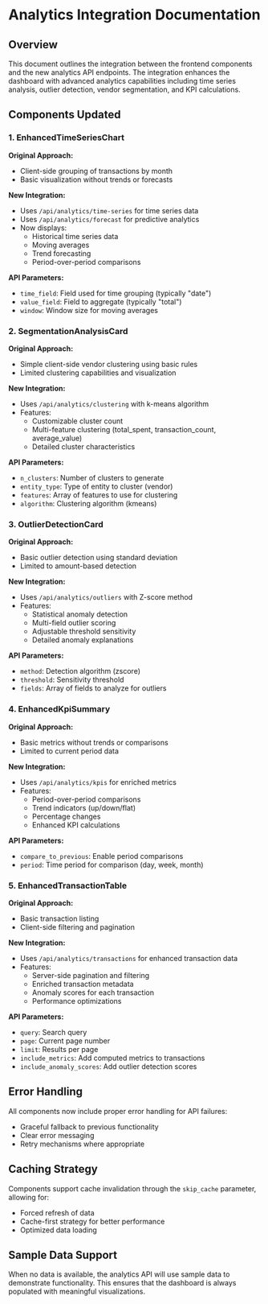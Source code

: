 # Analytics Integration Documentation

## Overview

This document outlines the integration between the frontend components and the new analytics API endpoints. The integration enhances the dashboard with advanced analytics capabilities including time series analysis, outlier detection, vendor segmentation, and KPI calculations.

## Components Updated

### 1. EnhancedTimeSeriesChart

**Original Approach:** 
- Client-side grouping of transactions by month
- Basic visualization without trends or forecasts

**New Integration:**
- Uses `/api/analytics/time-series` for time series data
- Uses `/api/analytics/forecast` for predictive analytics
- Now displays:
  - Historical time series data
  - Moving averages
  - Trend forecasting
  - Period-over-period comparisons

**API Parameters:**
- `time_field`: Field used for time grouping (typically "date")
- `value_field`: Field to aggregate (typically "total")
- `window`: Window size for moving averages

### 2. SegmentationAnalysisCard

**Original Approach:**
- Simple client-side vendor clustering using basic rules
- Limited clustering capabilities and visualization

**New Integration:**
- Uses `/api/analytics/clustering` with k-means algorithm
- Features:
  - Customizable cluster count
  - Multi-feature clustering (total_spent, transaction_count, average_value)
  - Detailed cluster characteristics

**API Parameters:**
- `n_clusters`: Number of clusters to generate
- `entity_type`: Type of entity to cluster (vendor)
- `features`: Array of features to use for clustering
- `algorithm`: Clustering algorithm (kmeans)

### 3. OutlierDetectionCard

**Original Approach:**
- Basic outlier detection using standard deviation
- Limited to amount-based detection

**New Integration:**
- Uses `/api/analytics/outliers` with Z-score method
- Features:
  - Statistical anomaly detection
  - Multi-field outlier scoring
  - Adjustable threshold sensitivity
  - Detailed anomaly explanations

**API Parameters:**
- `method`: Detection algorithm (zscore)
- `threshold`: Sensitivity threshold
- `fields`: Array of fields to analyze for outliers

### 4. EnhancedKpiSummary

**Original Approach:**
- Basic metrics without trends or comparisons
- Limited to current period data

**New Integration:**
- Uses `/api/analytics/kpis` for enriched metrics
- Features:
  - Period-over-period comparisons
  - Trend indicators (up/down/flat)
  - Percentage changes
  - Enhanced KPI calculations

**API Parameters:**
- `compare_to_previous`: Enable period comparisons
- `period`: Time period for comparison (day, week, month)

### 5. EnhancedTransactionTable

**Original Approach:**
- Basic transaction listing
- Client-side filtering and pagination

**New Integration:**
- Uses `/api/analytics/transactions` for enhanced transaction data
- Features:
  - Server-side pagination and filtering
  - Enriched transaction metadata
  - Anomaly scores for each transaction
  - Performance optimizations

**API Parameters:**
- `query`: Search query
- `page`: Current page number
- `limit`: Results per page
- `include_metrics`: Add computed metrics to transactions
- `include_anomaly_scores`: Add outlier detection scores

## Error Handling

All components now include proper error handling for API failures:
- Graceful fallback to previous functionality
- Clear error messaging
- Retry mechanisms where appropriate

## Caching Strategy

Components support cache invalidation through the `skip_cache` parameter, allowing for:
- Forced refresh of data
- Cache-first strategy for better performance
- Optimized data loading

## Sample Data Support

When no data is available, the analytics API will use sample data to demonstrate functionality. This ensures that the dashboard is always populated with meaningful visualizations.
